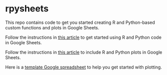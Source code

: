 # rpysheets
This repo contains code to get you started creating R and Python-based custom functions and plots in Google Sheets.

Follow the instructions in [this article](https://towardsdatascience.com/using-r-and-python-in-google-sheets-formulas-b397b302098) to get started using R and Python code in Google Sheets.

Follow the instructions in [this article](https://medium.com/@samterfa/r-and-python-plotting-in-google-sheets-255e974aed91) to include R and Python plots in Google Sheets.

Here is a [template Google spreadsheet](https://docs.google.com/spreadsheets/d/1a2wOFlatsvrdVWg3STfICgZXYAXxc18MRhrIxSrEwb4/copy) to help you get started with plotting.


